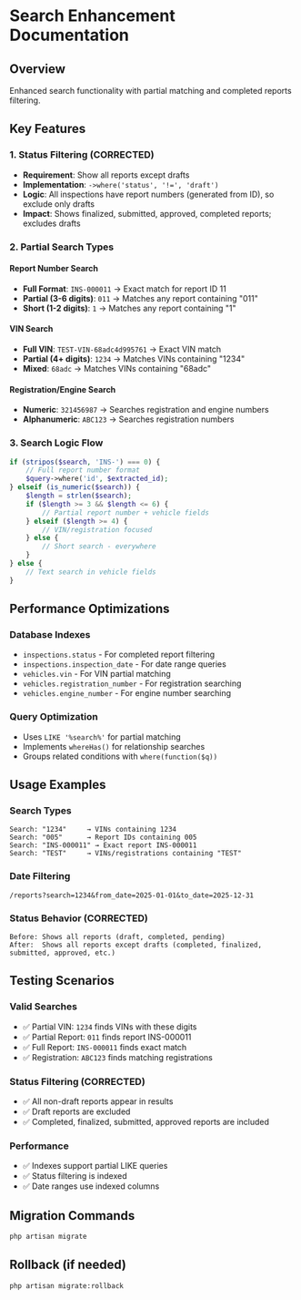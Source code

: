 # Search Enhancement Documentation

## Overview
Enhanced search functionality with partial matching and completed reports filtering.

## Key Features

### 1. Status Filtering (CORRECTED)
- **Requirement**: Show all reports except drafts
- **Implementation**: `->where('status', '!=', 'draft')`
- **Logic**: All inspections have report numbers (generated from ID), so exclude only drafts
- **Impact**: Shows finalized, submitted, approved, completed reports; excludes drafts

### 2. Partial Search Types

#### Report Number Search
- **Full Format**: `INS-000011` → Exact match for report ID 11
- **Partial (3-6 digits)**: `011` → Matches any report containing "011"
- **Short (1-2 digits)**: `1` → Matches any report containing "1"

#### VIN Search  
- **Full VIN**: `TEST-VIN-68adc4d995761` → Exact VIN match
- **Partial (4+ digits)**: `1234` → Matches VINs containing "1234"
- **Mixed**: `68adc` → Matches VINs containing "68adc"

#### Registration/Engine Search
- **Numeric**: `321456987` → Searches registration and engine numbers
- **Alphanumeric**: `ABC123` → Searches registration numbers

### 3. Search Logic Flow

```php
if (stripos($search, 'INS-') === 0) {
    // Full report number format
    $query->where('id', $extracted_id);
} elseif (is_numeric($search)) {
    $length = strlen($search);
    if ($length >= 3 && $length <= 6) {
        // Partial report number + vehicle fields
    } elseif ($length >= 4) {
        // VIN/registration focused
    } else {
        // Short search - everywhere
    }
} else {
    // Text search in vehicle fields
}
```

## Performance Optimizations

### Database Indexes
- `inspections.status` - For completed report filtering
- `inspections.inspection_date` - For date range queries  
- `vehicles.vin` - For VIN partial matching
- `vehicles.registration_number` - For registration searching
- `vehicles.engine_number` - For engine number searching

### Query Optimization
- Uses `LIKE '%search%'` for partial matching
- Implements `whereHas()` for relationship searches
- Groups related conditions with `where(function($q))`

## Usage Examples

### Search Types
```
Search: "1234"     → VINs containing 1234
Search: "005"      → Report IDs containing 005  
Search: "INS-000011" → Exact report INS-000011
Search: "TEST"     → VINs/registrations containing "TEST"
```

### Date Filtering
```
/reports?search=1234&from_date=2025-01-01&to_date=2025-12-31
```

### Status Behavior (CORRECTED)
```
Before: Shows all reports (draft, completed, pending)
After:  Shows all reports except drafts (completed, finalized, submitted, approved, etc.)
```

## Testing Scenarios

### Valid Searches
- ✅ Partial VIN: `1234` finds VINs with these digits
- ✅ Partial Report: `011` finds report INS-000011
- ✅ Full Report: `INS-000011` finds exact match
- ✅ Registration: `ABC123` finds matching registrations

### Status Filtering (CORRECTED)  
- ✅ All non-draft reports appear in results
- ✅ Draft reports are excluded
- ✅ Completed, finalized, submitted, approved reports are included

### Performance
- ✅ Indexes support partial LIKE queries
- ✅ Status filtering is indexed
- ✅ Date ranges use indexed columns

## Migration Commands
```bash
php artisan migrate
```

## Rollback (if needed)
```bash
php artisan migrate:rollback
```